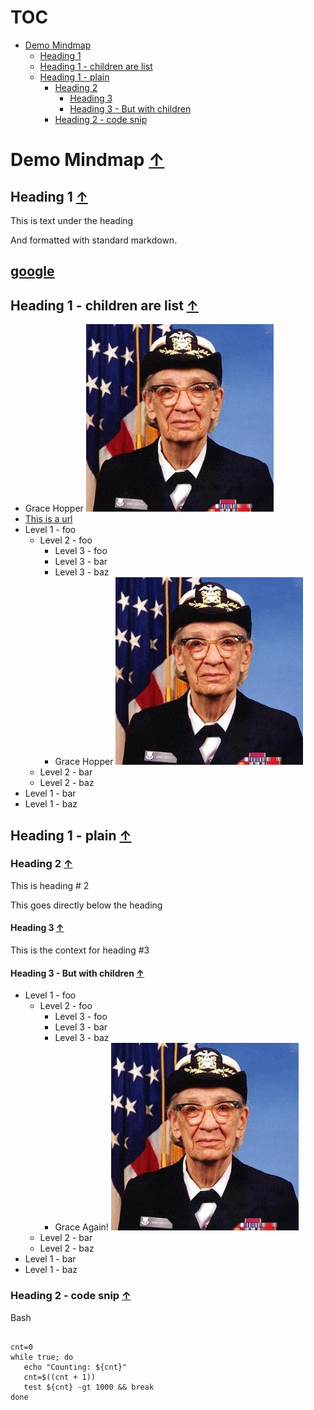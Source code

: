 # TOC
* [Demo Mindmap](#demo-mindmap-)
   * [Heading 1](#heading-1-)
   * [Heading 1 - children are list](#heading-1---children-are-list-)
   * [Heading 1 - plain](#heading-1---plain-)
      * [Heading 2](#heading-2-)
         * [Heading 3](#heading-3-)
         * [Heading 3 - But with children](#heading-3---but-with-children-)
      * [Heading 2 - code snip](#heading-2---code-snip-)


# Demo Mindmap [&#8593;](#toc)

## Heading 1 [&#8593;](#toc)
This is text under the heading

And formatted with standard markdown.

[google](http://www.google.com)
---
## Heading 1 - children are list [&#8593;](#toc)

* Grace Hopper ![grace_hopper.jpg](grace_hopper.jpg "Grace Hopper")
* [This is a url](https://www.google.com)
* Level 1 - foo
   * Level 2 - foo
      * Level 3 - foo
      * Level 3 - bar
      * Level 3 - baz
      * Grace Hopper ![grace_hopper.jpg](grace_hopper.jpg "Grace Hopper")
   * Level 2 - bar
   * Level 2 - baz
* Level 1 - bar
* Level 1 - baz
## Heading 1 - plain [&#8593;](#toc)

### Heading 2 [&#8593;](#toc)
This is heading # 2

This goes directly below the heading
#### Heading 3 [&#8593;](#toc)
This is the context for heading #3
#### Heading 3 - But with children [&#8593;](#toc)

* Level 1 - foo
   * Level 2 - foo
      * Level 3 - foo
      * Level 3 - bar
      * Level 3 - baz
      * Grace Again! ![grace_hopper.jpg](grace_hopper.jpg "Grace Again!")
   * Level 2 - bar
   * Level 2 - baz
* Level 1 - bar
* Level 1 - baz
### Heading 2 - code snip [&#8593;](#toc)
Bash


```

cnt=0
while true; do
   echo "Counting: ${cnt}"
   cnt=$((cnt + 1))
   test ${cnt} -gt 1000 && break
done

```


